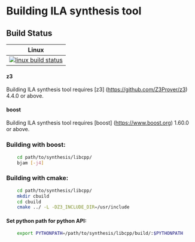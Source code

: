 # Building ILA synthesis tool

Build Status
------------

| Linux                        |
|------------------------------|
| [![linux build status][1]][2]|

[1]: https://travis-ci.org/Bo-Yuan-Huang/ILA.svg?branch=master
[2]: https://travis-ci.org/Bo-Yuan-Huang/ILA

#### z3 
Building ILA synthesis tool requires [z3] (https://github.com/Z3Prover/z3) 4.4.0 or above.

#### boost
Building ILA synthesis tool requires [boost] (https://www.boost.org) 1.60.0 or above.

### Building with boost:

```bash
	cd path/to/synthesis/libcpp/
	bjam [-j4]
```

### Building with cmake:

```bash
	cd path/to/synthesis/libcpp/
	mkdir cbuild
	cd cbuild
	cmake ../ -L -DZ3_INCLUDE_DIR=/usr/include
```

#### Set python path for python API:

```bash
	export PYTHONPATH=/path/to/synthesis/libcpp/build/:$PYTHONPATH
```

